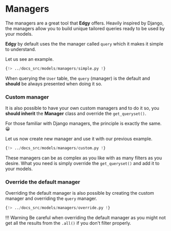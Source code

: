 # Managers

The managers are a great tool that **Edgy** offers. Heavily inspired by Django, the managers
allow you to build unique tailored queries ready to be used by your models.

**Edgy** by default uses the the manager called `query` which it makes it simple to understand.

Let us see an example.

```python hl_lines="23 25"
{!> ../docs_src/models/managers/simple.py !}
```

When querying the `User` table, the `query` (manager) is the default and **should** be always
presented when doing it so.

### Custom manager

It is also possible to have your own custom managers and to do it so, you **should inherit**
the **Manager** class and override the `get_queryset()`.

For those familiar with Django managers, the principle is exactly the same. 😀

Let us now create new manager and use it with our previous example.

```python hl_lines="24 40 43 46 53"
{!> ../docs_src/models/managers/custom.py !}
```

These managers can be as complex as you like with as many filters as you desire. What you need is
simply override the `get_queryset()` and add it to your models.

### Override the default manager

Overriding the default manager is also possible by creating the custom manager and overriding
the `query` manager.

```python hl_lines="24 37 40 43 46"
{!> ../docs_src/models/managers/override.py !}
```

!!! Warning
    Be careful when overriding the default manager as you might not get all the results from the
    `.all()` if you don't filter properly.

